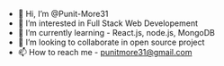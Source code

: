 - 👋 Hi, I’m @Punit-More31
- 👀 I’m interested in Full Stack Web Developement
- 🌱 I’m currently learning - React.js, node.js, MongoDB
- 💞️ I’m looking to collaborate in open source project
- 📫 How to reach me - punitmore31@gmail.com

<!---
Punit-More31/Punit-More31 is a ✨ special ✨ repository because its `README.md` (this file) appears on your GitHub profile.
You can click the Preview link to take a look at your changes.
--->
